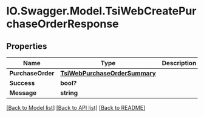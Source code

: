 # IO.Swagger.Model.TsiWebCreatePurchaseOrderResponse
## Properties

Name | Type | Description | Notes
------------ | ------------- | ------------- | -------------
**PurchaseOrder** | [**TsiWebPurchaseOrderSummary**](TsiWebPurchaseOrderSummary.md) |  | [optional] 
**Success** | **bool?** |  | [optional] 
**Message** | **string** |  | [optional] 

[[Back to Model list]](../README.md#documentation-for-models) [[Back to API list]](../README.md#documentation-for-api-endpoints) [[Back to README]](../README.md)

